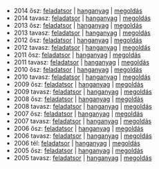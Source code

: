  - 2014 ősz: [feladatsor](https://dari.oktatas.hu/kir/erettsegi/okev_doc/erettsegi_2014/oktober/k_angol_14okt_fl.pdf)
           | [hanganyag](https://dari.oktatas.hu/kir/erettsegi/okev_doc/erettsegi_2014/oktober/k_angol_14okt_fl.mp3)
           | [megoldás](https://dari.oktatas.hu/kir/erettsegi/okev_doc/erettsegi_2014/oktober/k_angol_14okt_ut.pdf)
 - 2014 tavasz: [feladatsor](https://dari.oktatas.hu/kir/erettsegi/okev_doc/erettsegi_2014/k_angol_14maj_fl.pdf)
              | [hanganyag](https://dari.oktatas.hu/kir/erettsegi/okev_doc/erettsegi_2014/k_angol_14maj_fl.mp3)
              | [megoldás](https://dari.oktatas.hu/kir/erettsegi/okev_doc/erettsegi_2014/k_angol_14maj_ut.pdf)
 - 2013 ősz: [feladatsor](https://dari.oktatas.hu/kir/erettsegi/okev_doc/erettsegi_2013/oktober/k_angol_13okt_fl.pdf)
           | [hanganyag](https://dari.oktatas.hu/kir/erettsegi/okev_doc/erettsegi_2013/oktober/k_angol_13okt_fl.mp3)
           | [megoldás](https://dari.oktatas.hu/kir/erettsegi/okev_doc/erettsegi_2013/oktober/k_angol_13okt_ut.pdf)
 - 2013 tavasz: [feladatsor](https://dari.oktatas.hu/kir/erettsegi/okev_doc/erettsegi_2013/k_angol_13maj_fl.pdf)
              | [hanganyag](https://dari.oktatas.hu/kir/erettsegi/okev_doc/erettsegi_2013/k_angol_13maj_fl.mp3)
              | [megoldás](https://dari.oktatas.hu/kir/erettsegi/okev_doc/erettsegi_2013/k_angol_13maj_ut.pdf)
 - 2012 ősz: [feladatsor](https://dari.oktatas.hu/kir/erettsegi/okev_doc/erettsegi_2012/oktober/k_angol_12okt_fl.pdf)
           | [hanganyag](https://dari.oktatas.hu/kir/erettsegi/okev_doc/erettsegi_2012/oktober/k_angol_12okt_fl.mp3)
           | [megoldás](https://dari.oktatas.hu/kir/erettsegi/okev_doc/erettsegi_2012/oktober/k_angol_12okt_ut.pdf)
 - 2012 tavasz: [feladatsor](https://dari.oktatas.hu/kir/erettsegi/okev_doc/erettsegi_2012/k_angol_12maj_fl.pdf)
              | [hanganyag](https://dari.oktatas.hu/kir/erettsegi/okev_doc/erettsegi_2012/k_angol_12maj_fl.mp3)
              | [megoldás](https://dari.oktatas.hu/kir/erettsegi/okev_doc/erettsegi_2012/k_angol_12maj_ut.pdf)
 - 2011 ősz: [feladatsor](https://dari.oktatas.hu/kir/erettsegi/okev_doc/erettsegi_2011/oktober/k_angol_11okt_fl.pdf)
           | [hanganyag](https://dari.oktatas.hu/kir/erettsegi/okev_doc/erettsegi_2011/oktober/k_angol_11okt_fl.mp3)
           | [megoldás](https://dari.oktatas.hu/kir/erettsegi/okev_doc/erettsegi_2011/oktober/k_angol_11okt_ut.pdf)
 - 2011 tavasz: [feladatsor](https://dari.oktatas.hu/kir/erettsegi/okev_doc/erettsegi_2011/k_angol_11maj_fl.pdf)
              | [hanganyag](https://dari.oktatas.hu/kir/erettsegi/okev_doc/erettsegi_2011/k_angol_11maj_fl.mp3)
              | [megoldás](https://dari.oktatas.hu/kir/erettsegi/okev_doc/erettsegi_2011/k_angol_11maj_ut.pdf)
 - 2010 ősz: [feladatsor](https://dari.oktatas.hu/kir/erettsegi/okev_doc/erettsegi_2010/oktober/k_angol_10okt_fl.pdf)
           | [hanganyag](https://dari.oktatas.hu/kir/erettsegi/okev_doc/erettsegi_2010/oktober/k_angol_10okt_fl.mp3)
           | [megoldás](https://dari.oktatas.hu/kir/erettsegi/okev_doc/erettsegi_2010/oktober/k_angol_10okt_ut.pdf)
 - 2010 tavasz: [feladatsor](https://dari.oktatas.hu/kir/erettsegi/okev_doc/erettsegi_2010/k_angol_10maj_fl.pdf)
              | [hanganyag](https://dari.oktatas.hu/kir/erettsegi/okev_doc/erettsegi_2010/k_angol_10maj_fl.mp3)
              | [megoldás](https://dari.oktatas.hu/kir/erettsegi/okev_doc/erettsegi_2010/k_angol_10maj_ut.pdf)
 - 2009 ősz: [feladatsor](https://dari.oktatas.hu/kir/erettsegi/okev_doc/erettsegi_2009/oktober/k_angol_09okt_fl.pdf)
           | [hanganyag](https://dari.oktatas.hu/kir/erettsegi/okev_doc/erettsegi_2009/oktober/k_angol_09okt_fl.mp3)
           | [megoldás](https://dari.oktatas.hu/kir/erettsegi/okev_doc/erettsegi_2009/oktober/k_angol_09okt_ut.pdf)
 - 2009 tavasz: [feladatsor](https://dari.oktatas.hu/kir/erettsegi/okev_doc/erettsegi_2009/k_angol_09maj_fl.pdf)
              | [hanganyag](https://dari.oktatas.hu/kir/erettsegi/okev_doc/erettsegi_2009/k_angol_09maj_fl.mp3)
              | [megoldás](https://dari.oktatas.hu/kir/erettsegi/okev_doc/erettsegi_2009/k_angol_09maj_ut.pdf)
 - 2008 ősz: [feladatsor](https://dari.oktatas.hu/kir/erettsegi/okev_doc/erettsegi_2008/oktober/k_angol_08okt_fl.pdf)
           | [hanganyag](https://dari.oktatas.hu/kir/erettsegi/okev_doc/erettsegi_2008/oktober/k_angol_08okt_fl.mp3)
           | [megoldás](https://dari.oktatas.hu/kir/erettsegi/okev_doc/erettsegi_2008/oktober/k_angol_08okt_ut.pdf)
 - 2008 tavasz: [feladatsor](https://dari.oktatas.hu/kir/erettsegi/okev_doc/erettsegi_2008/k_angol_08maj_fl.pdf)
              | [hanganyag](https://dari.oktatas.hu/kir/erettsegi/okev_doc/erettsegi_2008/k_angol_08maj_fl.mp3)
              | [megoldás](https://dari.oktatas.hu/kir/erettsegi/okev_doc/erettsegi_2008/k_angol_08maj_ut.pdf)
 - 2007 ősz: [feladatsor](https://dari.oktatas.hu/kir/erettsegi/okev_doc/erettsegi_2007/oktober/k_angol_07okt_fl.pdf)
           | [hanganyag](https://dari.oktatas.hu/kir/erettsegi/okev_doc/erettsegi_2007/oktober/k_angol_07okt_fl.mp3)
           | [megoldás](https://dari.oktatas.hu/kir/erettsegi/okev_doc/erettsegi_2007/oktober/k_angol_07okt_ut.pdf)
 - 2007 tavasz: [feladatsor](https://dari.oktatas.hu/kir/erettsegi/okev_doc/erettsegi_2007/k_angol_07maj_fl.pdf)
              | [hanganyag](https://dari.oktatas.hu/kir/erettsegi/okev_doc/erettsegi_2007/k_angol_07maj_fl.mp3)
              | [megoldás](https://dari.oktatas.hu/kir/erettsegi/okev_doc/erettsegi_2007/k_angol_07maj_ut.pdf)
 - 2006 ősz: [feladatsor](https://dari.oktatas.hu/kir/erettsegi/okev_doc/erettsegi_2006/k_angol_06okt_fl.pdf)
           | [hanganyag](https://dari.oktatas.hu/kir/erettsegi/okev_doc/erettsegi_2006/k_angol_06okt_fl.mp3)
           | [megoldás](https://dari.oktatas.hu/kir/erettsegi/okev_doc/erettsegi_2006/k_angol_06okt_ut.pdf)
 - 2006 tavasz: [feladatsor](https://dari.oktatas.hu/kir/erettsegi/okev_doc/erettsegi_2006/k_angol_06maj_fl.pdf)
              | [hanganyag](https://dari.oktatas.hu/kir/erettsegi/okev_doc/erettsegi_2006/k_angol_06maj_fl.mp3)
              | [megoldás](https://dari.oktatas.hu/kir/erettsegi/okev_doc/erettsegi_2006/k_angol_06maj_ut.pdf)
 - 2006 tél: [feladatsor](https://dari.oktatas.hu/kir/erettsegi/okev_doc/2006_1/k_angol_06febr_fl.pdf)
              | [hanganyag](https://dari.oktatas.hu/kir/erettsegi/okev_doc/2006_1/k_angol_06febr_fl.mp3)
              | [megoldás](https://dari.oktatas.hu/kir/erettsegi/okev_doc/2006_1/k_angol_06febr_ut.pdf)
 - 2005 ősz: [feladatsor](https://dari.oktatas.hu/kir/erettsegi/okev_doc/2005_osz/k_angol_05okt_fl.pdf)
           | [hanganyag](https://dari.oktatas.hu/kir/erettsegi/okev_doc/2005_osz/k_angol_05okt_fl.mp3)
           | [megoldás](https://dari.oktatas.hu/kir/erettsegi/okev_doc/2005_osz/k_angol_05okt_ut.pdf)
 - 2005 tavasz: [feladatsor](https://dari.oktatas.hu/kir/erettsegi/okev_doc/erettsegi_2005/k_angol_fl.pdf)
              | [hanganyag](https://dari.oktatas.hu/kir/erettsegi/okev_doc/erettsegi_2005/k_angol_fl.mp3)
              | [megoldás](https://dari.oktatas.hu/kir/erettsegi/okev_doc/erettsegi_2005/k_angol_ut.pdf)
